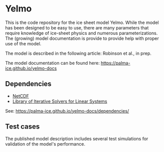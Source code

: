 # Yelmo

This is the code repository for the ice sheet model Yelmo.
While the model has been designed to be easy to use, there
are many parameters that require knowledge of ice-sheet
physics and numerous parameterizations. The (growing) model documentation
is provide to provide help with proper use of the model. 

The model is described in the following article:
Robinson et al., in prep.

The model documentation can be found here:
https://palma-ice.github.io/yelmo-docs

## Dependencies

- [NetCDF](https://www.unidata.ucar.edu/software/netcdf/docs/getting_and_building_netcdf.html)
- [Library of Iterative Solvers for Linear Systems](http://www.ssisc.org/lis/)

See:
https://palma-ice.github.io/yelmo-docs/dependencies/

## Test cases

The published model description includes several test simulations for validation
of the model's performance. 

